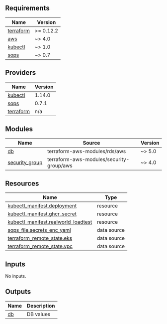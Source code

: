 <!-- BEGINNING OF PRE-COMMIT-TERRAFORM DOCS HOOK -->
## Requirements

| Name | Version |
|------|---------|
| <a name="requirement_terraform"></a> [terraform](#requirement\_terraform) | >= 0.12.2 |
| <a name="requirement_aws"></a> [aws](#requirement\_aws) | ~> 4.0 |
| <a name="requirement_kubectl"></a> [kubectl](#requirement\_kubectl) | ~> 1.0 |
| <a name="requirement_sops"></a> [sops](#requirement\_sops) | ~> 0.7 |

## Providers

| Name | Version |
|------|---------|
| <a name="provider_kubectl"></a> [kubectl](#provider\_kubectl) | 1.14.0 |
| <a name="provider_sops"></a> [sops](#provider\_sops) | 0.7.1 |
| <a name="provider_terraform"></a> [terraform](#provider\_terraform) | n/a |

## Modules

| Name | Source | Version |
|------|--------|---------|
| <a name="module_db"></a> [db](#module\_db) | terraform-aws-modules/rds/aws | ~> 5.0 |
| <a name="module_security_group"></a> [security\_group](#module\_security\_group) | terraform-aws-modules/security-group/aws | ~> 4.0 |

## Resources

| Name | Type |
|------|------|
| [kubectl_manifest.deployment](https://registry.terraform.io/providers/gavinbunney/kubectl/latest/docs/resources/manifest) | resource |
| [kubectl_manifest.ghcr_secret](https://registry.terraform.io/providers/gavinbunney/kubectl/latest/docs/resources/manifest) | resource |
| [kubectl_manifest.realworld_loadtest](https://registry.terraform.io/providers/gavinbunney/kubectl/latest/docs/resources/manifest) | resource |
| [sops_file.secrets_enc_yaml](https://registry.terraform.io/providers/carlpett/sops/latest/docs/data-sources/file) | data source |
| [terraform_remote_state.eks](https://registry.terraform.io/providers/hashicorp/terraform/latest/docs/data-sources/remote_state) | data source |
| [terraform_remote_state.vpc](https://registry.terraform.io/providers/hashicorp/terraform/latest/docs/data-sources/remote_state) | data source |

## Inputs

No inputs.

## Outputs

| Name | Description |
|------|-------------|
| <a name="output_db"></a> [db](#output\_db) | DB values |
<!-- END OF PRE-COMMIT-TERRAFORM DOCS HOOK -->